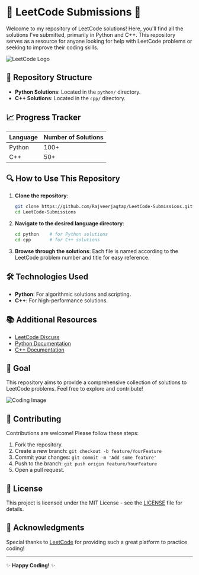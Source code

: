 # 🌟 LeetCode Submissions 🌟

Welcome to my repository of LeetCode solutions! Here, you'll find all the solutions I've submitted, primarily in Python and C++. This repository serves as a resource for anyone looking for help with LeetCode problems or seeking to improve their coding skills.

![LeetCode Logo](https://upload.wikimedia.org/wikipedia/commons/1/19/LeetCode_logo_black.png)

## 📂 Repository Structure

- **Python Solutions**: Located in the `python/` directory.
- **C++ Solutions**: Located in the `cpp/` directory.

## 📈 Progress Tracker

| Language | Number of Solutions |
|----------|---------------------|
| Python   | 100+                |
| C++      | 50+                 |

## 🔍 How to Use This Repository

1. **Clone the repository**:
    ```bash
    git clone https://github.com/Rajveerjagtap/LeetCode-Submissions.git
    cd LeetCode-Submissions
    ```

2. **Navigate to the desired language directory**:
    ```bash
    cd python    # for Python solutions
    cd cpp       # for C++ solutions
    ```

3. **Browse through the solutions**:
    Each file is named according to the LeetCode problem number and title for easy reference.

## 🛠️ Technologies Used

- **Python**: For algorithmic solutions and scripting.
- **C++**: For high-performance solutions.

## 📚 Additional Resources

- [LeetCode Discuss](https://leetcode.com/discuss/)
- [Python Documentation](https://docs.python.org/3/)
- [C++ Documentation](https://en.cppreference.com/w/)

## 🎯 Goal

This repository aims to provide a comprehensive collection of solutions to LeetCode problems. Feel free to explore and contribute!

![Coding Image](https://miro.medium.com/max/1400/1*ZSVmWGcc1u0t0H6WX99zbg.gif)

## 🤝 Contributing

Contributions are welcome! Please follow these steps:

1. Fork the repository.
2. Create a new branch: `git checkout -b feature/YourFeature`
3. Commit your changes: `git commit -m 'Add some feature'`
4. Push to the branch: `git push origin feature/YourFeature`
5. Open a pull request.

## 📄 License

This project is licensed under the MIT License - see the [LICENSE](LICENSE) file for details.

## 🌟 Acknowledgments

Special thanks to [LeetCode](https://leetcode.com/) for providing such a great platform to practice coding!

---

✨ **Happy Coding!** ✨
